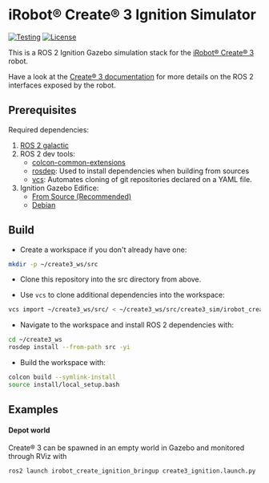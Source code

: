 # iRobot® Create® 3 Ignition Simulator

[![Testing](https://github.com/iRobotSTEM/create3_sim/actions/workflows/ci.yml/badge.svg)](https://github.com/iRobotSTEM/create3_sim/actions/workflows/ci.yml) [![License](https://img.shields.io/github/license/iRobotEducation/create3_sim)](https://github.com/iRobotEducation/create3_sim/blob/main/LICENSE)

This is a ROS 2 Ignition Gazebo simulation stack for the [iRobot® Create® 3](https://edu.irobot.com/create3) robot.

Have a look at the [Create® 3 documentation](https://iroboteducation.github.io/create3_docs/) for more details on the ROS 2 interfaces exposed by the robot.

## Prerequisites

Required dependencies:

1. [ROS 2 galactic](https://docs.ros.org/en/galactic/Installation/Ubuntu-Install-Debians.html)
2. ROS 2 dev tools:
    - [colcon-common-extensions](https://pypi.org/project/colcon-common-extensions/)
    - [rosdep](https://pypi.org/project/rosdep/): Used to install dependencies when building from sources
    - [vcs](https://pypi.org/project/vcstool/): Automates cloning of git repositories declared on a YAML file.
3. Ignition Gazebo Edifice:
    - [From Source (Recommended)](https://ignitionrobotics.org/docs/edifice/install_ubuntu_src)
    - [Debian](https://ignitionrobotics.org/docs/edifice/install_ubuntu)

## Build

- Create a workspace if you don't already have one:

```bash
mkdir -p ~/create3_ws/src
```

- Clone this repository into the src directory from above.

- Use `vcs` to clone additional dependencies into the workspace:

```bash
vcs import ~/create3_ws/src/ < ~/create3_ws/src/create3_sim/irobot_create_ignition/dependencies.repos
```

- Navigate to the workspace and install ROS 2 dependencies with:

```bash
cd ~/create3_ws
rosdep install --from-path src -yi
```

- Build the workspace with:

```bash
colcon build --symlink-install
source install/local_setup.bash
```

## Examples

#### Depot world

Create® 3 can be spawned in an empty world in Gazebo and monitored through RViz with

```bash
ros2 launch irobot_create_ignition_bringup create3_ignition.launch.py
```
